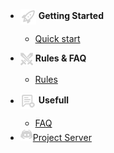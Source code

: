 - <img src="_media/start.png" alt="Start Icon" style="vertical-align: middle;"> **Getting Started**

  - [Quick start](getting-started/quickstart.md)

- <img src="_media/rules.png" alt="RULES" style="vertical-align: middle;"> **Rules & FAQ**
  
    - [Rules](rules/rules.md)
    

- <img src="_media/faq.png" alt="FAQ Icon" style="vertical-align: middle;"> **Usefull**

  - [FAQ](rules/faq.md)

- <a href="https://discord.gg/c6GZKjVhxw">
  <img src="_media/server.png" alt="Server Icon">Project Server</a>
